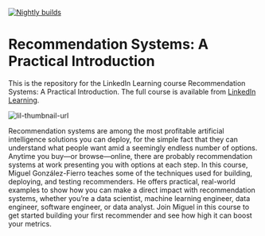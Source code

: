 [![Nightly builds](https://github.com/LinkedInLearning/recommendation-systems-a-practical-introduction-2703578/actions/workflows/nightly_builds.yml/badge.svg)](https://github.com/LinkedInLearning/recommendation-systems-a-practical-introduction-2703578/actions/workflows/nightly_builds.yml)

# Recommendation Systems: A Practical Introduction
This is the repository for the LinkedIn Learning course Recommendation Systems: A Practical Introduction. The full course is available from [LinkedIn Learning][lil-course-url].

![lil-thumbnail-url]

Recommendation systems are among the most profitable artificial intelligence solutions you can deploy, for the simple fact that they can understand what people want amid a seemingly endless number of options. Anytime you buy—or browse—online, there are probably recommendation systems at work presenting you with options at each step. In this course, Miguel González-Fierro teaches some of the techniques used for building, deploying, and testing recommenders. He offers practical, real-world examples to show how you can make a direct impact with recommendation systems, whether you’re a data scientist, machine learning engineer, data engineer, software engineer, or data analyst. Join Miguel in this course to get started building your first recommender and see how high it can boost your metrics.

[0]: # (Replace these placeholder URLs with actual course URLs)

[lil-course-url]: https://www.linkedin.com/learning/recommendation-systems-a-practical-introduction
[lil-thumbnail-url]: https://media.licdn.com/dms/image/D560DAQG8MPbTpDa58w/learning-public-crop_675_1200/0/1706307294561?e=2147483647&v=beta&t=KdN9SWgdqYQupXRM25E8D4WArQcadJt-JRZh16fgrpE

